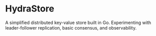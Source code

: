 # HydraStore
A simplified distributed key-value store built in Go. Experimenting with leader-follower replication, basic consensus, and observability.
